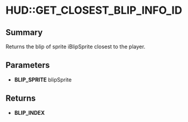 # HUD::GET_CLOSEST_BLIP_INFO_ID

## Summary
Returns the blip of sprite iBlipSprite closest to the player.

## Parameters
* **BLIP_SPRITE** blipSprite

## Returns
* **BLIP_INDEX**